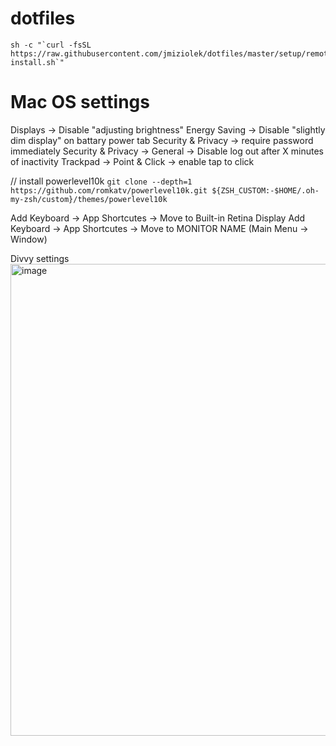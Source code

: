 dotfiles
========

```
sh -c "`curl -fsSL https://raw.githubusercontent.com/jmiziolek/dotfiles/master/setup/remote-install.sh`"
```

# Mac OS settings
Displays -> Disable "adjusting brightness"
Energy Saving -> Disable "slightly dim display" on battary power tab
Security & Privacy -> require password immediately
Security & Privacy -> General -> Disable log out after X minutes of inactivity
Trackpad -> Point & Click -> enable tap to click

// install powerlevel10k
`git clone --depth=1 https://github.com/romkatv/powerlevel10k.git ${ZSH_CUSTOM:-$HOME/.oh-my-zsh/custom}/themes/powerlevel10k`


Add Keyboard -> App Shortcutes -> Move to Built-in Retina Display 
Add Keyboard -> App Shortcutes -> Move to MONITOR NAME (Main Menu -> Window)


Divvy settings
<img width="755" alt="image" src="https://github.com/user-attachments/assets/e0fdbd2e-8e8c-47ce-879e-4329455cf7dd" />
